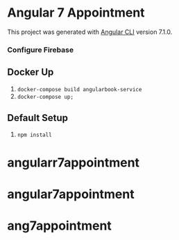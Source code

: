 # Angular 7 Appointment

This project was generated with [Angular CLI](https://github.com/angular/angular-cli) version 7.1.0.

### Configure Firebase

## Docker Up

1) `docker-compose build angularbook-service`
2) `docker-compose up;`

## Default Setup

1) `npm install`
# angularr7appointment
# angular7appointment
# ang7appointment
